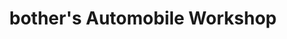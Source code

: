 ---
title: "bother's Automobile Workshop"
url: /muvattupuzha/bothers-automobile-workshop/
shop: Autowerkstatt
---